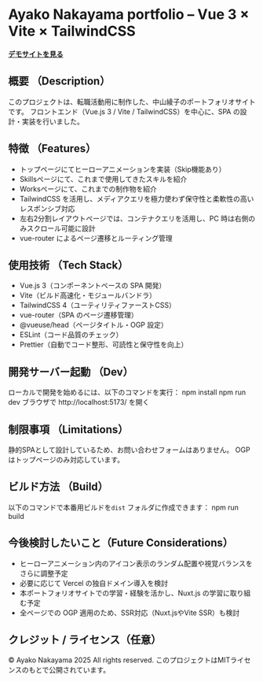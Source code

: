 # Ayako Nakayama portfolio – Vue 3 × Vite × TailwindCSS
[**デモサイトを見る**](https://vue-portfolio-nine-plum.vercel.app/)

## 概要 （Description）
このプロジェクトは、転職活動用に制作した、中山綾子のポートフォリオサイトです。
フロントエンド（Vue.js 3 / Vite / TailwindCSS）を中心に、SPA の設計・実装を行いました。

## 特徴 （Features）
- トップページにてヒーローアニメーションを実装（Skip機能あり）
- Skillsページにて、これまで使用してきたスキルを紹介
- Worksページにて、これまでの制作物を紹介
- TailwindCSS を活用し、メディアクエリを極力使わず保守性と柔軟性の高いレスポンシブ対応
- 左右2分割レイアウトページでは、コンテナクエリを活用し、PC 時は右側のみスクロール可能に設計
- vue-router によるページ遷移とルーティング管理

## 使用技術 （Tech Stack）
- Vue.js 3（コンポーネントベースの SPA 開発）
- Vite（ビルド高速化・モジュールバンドラ）
- TailwindCSS 4（ユーティリティファーストCSS）
- vue-router（SPA のページ遷移管理）
- @vueuse/head（ページタイトル・OGP 設定）
- ESLint（コード品質のチェック）
- Prettier（自動でコード整形、可読性と保守性を向上）

## 開発サーバー起動 （Dev）
ローカルで開発を始めるには、以下のコマンドを実行：
npm install
npm run dev
ブラウザで http://localhost:5173/ を開く

## 制限事項 （Limitations）
静的SPAとして設計しているため、お問い合わせフォームはありません。
OGP はトップページのみ対応しています。

## ビルド方法 （Build）
以下のコマンドで本番用ビルドを`dist` フォルダに作成できます：
npm run build

## 今後検討したいこと（Future Considerations）
- ヒーローアニメーション内のアイコン表示のランダム配置や視覚バランスをさらに調整予定
- 必要に応じて Vercel の独自ドメイン導入を検討
- 本ポートフォリオサイトでの学習・経験を活かし、Nuxt.js の学習に取り組む予定
- 全ページでの OGP 適用のため、SSR対応（Nuxt.jsやVite SSR）も検討

##  クレジット / ライセンス（任意）
© Ayako Nakayama 2025 All rights reserved.
このプロジェクトはMITライセンスのもとで公開されています。

